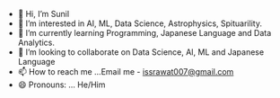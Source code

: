 - 👋 Hi, I’m Sunil
- 👀 I’m interested in AI, ML, Data Science, Astrophysics, Spituarility. 
- 🌱 I’m currently learning Programming, Japanese Language and Data Analytics.
- 💞️ I’m looking to collaborate on Data Science, AI, ML and Japanese Language
- 📫 How to reach me ...Email me - issrawat007@gmail.com 
- 😄 Pronouns: ... He/Him
  

<!---
HithisisSunil/HithisisSunil is a ✨ special ✨ repository because its `README.md` (this file) appears on your GitHub profile.
You can click the Preview link to take a look at your changes.
--->
